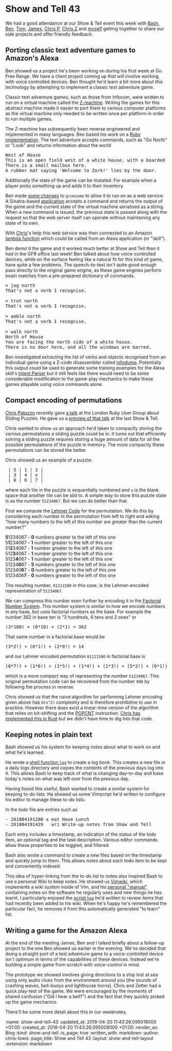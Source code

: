 Show and Tell 43
================

We had a good attendance at our Show & Tell event this week with [Bash](https://www.howlinbash.com/), [Ben](/ben-griffiths), [Tom](http://codon.com/), [James](/james-mead), [Chris P](https://makercasts.org/), [Chris Z](https://chriszetter.com/) and [myself](/chris-lowis) getting together to share our side projects and offer friendly feedback.

## Porting classic text adventure games to Amazon's Alexa

Ben showed us a project he's been working on during his first week at Go Free Range. We have a client project coming up that will involve working with voice controlled devices. Ben thought he'd learn a bit more about this technology by attempting to implement a classic text adventure game.

Classic text adventure games, such as those from Infocom, were written to run on a virtual machine called the [Z-machine](https://en.wikipedia.org/wiki/Z-machine). Writing the games for this abstract machine made it easier to port them to various computer platforms as the virtual machine only needed to be written once per platform in order to run multiple games.

The Z-machine has subsequently been reverse engineered and implemented in many languages. Ben based his work on a [Ruby implementation](https://github.com/wilkie/gruesome). The text adventure accepts commands, such as "Go North" or "Look" and returns information about the world

<pre>
West of House
This is an open field west of a white house, with a boarded front door.
There is a small mailbox here.
A rubber mat saying 'Welcome to Zork!' lies by the door.
</pre>

Additionally the state of the game can be mutated. For example when a player picks something up and adds it to their inventory.

Ben made [some changes](https://github.com/freerange/gruesome/commits/feature/stateless_execution) to `gruesome` to allow it to run on as a web service. A Sinatra-based [application](https://github.com/freerange/gruesome/commit/b1948f970f168e05defb329953fe2505d9af797c#diff-0932482613b47f8170071b9df96e02a5) accepts a command and returns the output of the game and the current state of the virtual machine serialised as a string. When a new command is issued, the previous state is passed along with the request so that the web server itself can operate without maintaining any state of its own.

With [Chris](http://gofreerange.com/chris-roos)'s help this web service was then connected to an Amazon [lambda function](https://github.com/freerange/alexa-lambda-gruesome) which could be called from an Alexa application (or "skill").

Ben demo'd the game and it worked much better at Show and Tell than it had in the GFR office last week! Ben talked about how voice-controlled devices, while on the surface feeling like a natural fit for this kind of game, have quite a few problems. The speech-to-text isn't quite good enough pass directly to the original game engine, as these game engines perform exact matches from a pre-prepared dictionary of commands.

<pre>
> jog north
That's not a verb I recognise.

> trot north
That's not a verb I recognise.

> amble north
That's not a verb I recognise.

> walk north
North of House
You are facing the north side of a white house.
There is no door here, and all the windows are barred.
</pre>

Ben investigated extracting the list of verbs and objects recognised from an individual game using a Z-code disassembler called [infodump](http://inform-fiction.org/zmachine/ztools.html). Potentially this output could be used to generate some training examples for the Alexa skill's [Intent Parser](https://developer.amazon.com/docs/custom-skills/create-intents-utterances-and-slots.html) but it still feels like there would need to be some considerable modification to the game-play mechanics to make these games playable using voice commands alone.

## Compact encoding of permutations

[Chris Patuzzo](https://makercasts.org/) recently gave [a talk](https://skillsmatter.com/skillscasts/11694-london-ruby-user-group-april) at the London Ruby User Group about Sliding Puzzles. He gave us a [preview of that talk](http://gofreerange.com/show-and-tell-42) at the last Show & Tell.

Chris wanted to show us an approach he'd taken to compactly storing the various permutations a sliding puzzle could be in. It turns out that efficiently solving a sliding puzzle requires storing a huge amount of data for all the possible permutations of the puzzle in memory. The more compactly these permutations can be stored the better.

Chris showed us an example of a puzzle:

<pre>
 | 5 | 1 | 2 |
 | 3 | 4 | x |
 | 0 | 6 | 7 |
</pre>

where each tile in the puzzle is sequentially numbered and `x` is the blank space that another tile can be slid to. A simple way to store this puzzle state is as the number `51234067`. But we can do better than that.

First we compute the [Lehmer Code](https://en.wikipedia.org/wiki/Lehmer_code) for the permutation. We do this by considering each number in the permutation from left to right and asking "how many numbers to the left of this number are greater than the current number?"

<p>
<b>5</b>1234067 - <b>0</b> numbers greater to the left of this one <br/>
5<b>1</b>234067 - <b>1</b> number greater to the left of this one <br/>
51<b>2</b>34067 - <b>1</b> number greater to the left of this one <br/>
512<b>3</b>4067 - <b>1</b> number greater to the left of this one <br/>
5123<b>4</b>067 - <b>1</b> number greater to the left of this one <br/>
51234<b>0</b>67 - <b>5</b> numbers greater to the left of this one <br/>
512340<b>6</b>7 - <b>0</b> numbers greater to the left of this one <br/>
5123406<b>7</b> - <b>0</b> numbers greater to the left of this one <br/>
</p>

The resulting number, `01111500` in this case, is the Lehmer-encoded representation of `51234067`.

We can compress this number even further by encoding it in the [Factorial Number System](https://en.wikipedia.org/wiki/Factorial_number_system). This number system is similar to how we encode numbers in any base, but uses factorial numbers as the base. For example the number 362 in base ten is "3 hundreds, 6 tens and 2 ones" or

<pre>
(3*100) + (6*10) + (2*1) = 362
</pre>

That same number in a factorial base would be

<pre>
(3*2!) + (6*1!) + (2*0!) = 14
</pre>

and our Lehmer encoded permutation `01111500` in factorial base is

<pre>
(0*7!) + (1*6!) + (1*5!) + (1*4!) + (1*3!) + (5*2!) + (0*1!) + (0*0!) = 880
</pre>

which is a more compact way of representing the number `51234067`. This original permutation code can be recovered from the number `880` by following the process in reverse.

Chris showed us that the naive algorithm for performing Lehmer encoding given above has `O(n^2)` complexity and is therefore prohibitive to use in practice. However there does exist a linear-time version of the algorithm that relies on bit-shifting and the [POPCNT](http://www.felixcloutier.com/x86/POPCNT.html) instruction. [Chris has implemented this in Rust](https://github.com/tuzz/lehmer/blob/master/src/lib.rs#L9) but we didn't have time to dig into that code.

## Keeping notes in plain text

Bash showed us his system for keeping notes about what to work on and what he's learned.

He wrote a [shell function `log`](https://github.com/howlinbash/dotfiles/blob/master/.bashrc.d/functions.sh#L18) to create a log book. This creates a new file in a daily logs directory and copies the contents of the previous days log into it. This allows Bash to keep track of what is changing day-to-day and base today's notes on what was left over from the previous day.

Having found this useful, Bash wanted to create a similar system for keeping to-do lists. He showed us some Vimscript he'd written to configure his editor to manage these to-do lists.

In the todo file are entries such as

<pre>
- 201804191200 x eat Have Lunch
- 201804191429   wri Write-up notes from Show and Tell
</pre>

Each entry includes a timestamp, an indication of the status of the todo item, an optional tag and the task description. Various editor commands allow these properties to be toggled, and filtered.

Bash also wrote a command to create a new files based on the timestamp and quickly jump to them. This allows notes about each todo item to be kept and conveniently indexed.

This idea of hyper-linking from the to-do list to notes also inspired Bash to use a personal Wiki to keep notes. He showed us [Vimwiki](https://github.com/vimwiki/vimwiki), which implements a wiki system inside of Vim, and his [personal "manual"](https://github.com/howlinbash/manual) containing notes on the software he regularly uses and new things he has learnt. I particularly enjoyed the [script `how`](https://github.com/howlinbash/how) he'd written to review items that had recently been added to his wiki. When he's happy he's remembered the particular fact, he removes it from this automatically generated "to learn" list.

## Writing a game for the Amazon Alexa

At the end of the meeting James, Ben and I talked briefly about a follow-up project to the one Ben showed us earlier in the evening. We've decided that doing a straight port of a text adventure game to a voice-controlled device isn't optimum in terms of the capabilities of these devices. Instead we're building a simple game from scratch with voice-control in mind.

The prototype we showed involves giving directions to a ship lost at sea using only audio clues from the environment around you (the sounds of crashing waves, bell-buoys and lighthouse horns). Chris and Zetter had a quick play-test of the game. We were encouraged by the moments of shared confusion ("Did I hear a bell?") and the fact that they quickly picked up the game mechanics.

There'll be some more detail about this in our weeknotes.


<!-- add content here -->

:name: show-and-tell-43
:updated_at: 2018-04-20 11:43:26.095018000 +01:00
:created_at: 2018-04-20 11:43:26.095008000 +01:00
:render_as: Blog
:kind: show-and-tell
:is_page: true
:written_with: markdown
:author: chris-lowis
:page_title: Show and Tell 43
:layout: show-and-tell-layout
:extension: markdown
